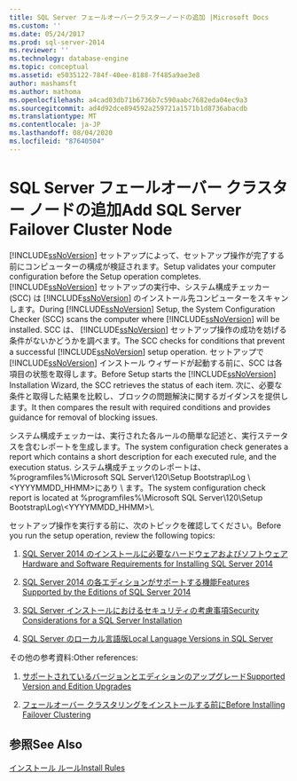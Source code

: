 ```yaml
---
title: SQL Server フェールオーバークラスターノードの追加 |Microsoft Docs
ms.custom: ''
ms.date: 05/24/2017
ms.prod: sql-server-2014
ms.reviewer: ''
ms.technology: database-engine
ms.topic: conceptual
ms.assetid: e5035122-784f-40ee-8188-7f485a9ae3e8
author: mashamsft
ms.author: mathoma
ms.openlocfilehash: a4cad03db71b6736b7c590aabc7682eda04ec9a3
ms.sourcegitcommit: ad4d92dce894592a259721a1571b1d8736abacdb
ms.translationtype: MT
ms.contentlocale: ja-JP
ms.lasthandoff: 08/04/2020
ms.locfileid: "87640504"
---
```

# <a name="add-sql-server-failover-cluster-node"></a><span data-ttu-id="74642-102">SQL Server フェールオーバー クラスター ノードの追加</span><span class="sxs-lookup"><span data-stu-id="74642-102">Add SQL Server Failover Cluster Node</span></span>
  [!INCLUDE[ssNoVersion](../../includes/ssnoversion-md.md)] <span data-ttu-id="74642-103">セットアップによって、セットアップ操作が完了する前にコンピューターの構成が検証されます。</span><span class="sxs-lookup"><span data-stu-id="74642-103">Setup validates your computer configuration before the Setup operation completes.</span></span> <span data-ttu-id="74642-104">[!INCLUDE[ssNoVersion](../../includes/ssnoversion-md.md)] セットアップの実行中、システム構成チェッカー (SCC) は [!INCLUDE[ssNoVersion](../../includes/ssnoversion-md.md)] のインストール先コンピューターをスキャンします。</span><span class="sxs-lookup"><span data-stu-id="74642-104">During [!INCLUDE[ssNoVersion](../../includes/ssnoversion-md.md)] Setup, the System Configuration Checker (SCC) scans the computer where [!INCLUDE[ssNoVersion](../../includes/ssnoversion-md.md)] will be installed.</span></span> <span data-ttu-id="74642-105">SCC は、 [!INCLUDE[ssNoVersion](../../includes/ssnoversion-md.md)] セットアップ操作の成功を妨げる条件がないかどうかを調べます。</span><span class="sxs-lookup"><span data-stu-id="74642-105">The SCC checks for conditions that prevent a successful [!INCLUDE[ssNoVersion](../../includes/ssnoversion-md.md)] setup operation.</span></span> <span data-ttu-id="74642-106">セットアップで [!INCLUDE[ssNoVersion](../../includes/ssnoversion-md.md)] インストール ウィザードが起動する前に、SCC は各項目の状態を取得します。</span><span class="sxs-lookup"><span data-stu-id="74642-106">Before Setup starts the [!INCLUDE[ssNoVersion](../../includes/ssnoversion-md.md)] Installation Wizard, the SCC retrieves the status of each item.</span></span> <span data-ttu-id="74642-107">次に、必要な条件と取得した結果を比較し、ブロックの問題解決に関するガイダンスを提供します。</span><span class="sxs-lookup"><span data-stu-id="74642-107">It then compares the result with required conditions and provides guidance for removal of blocking issues.</span></span>  
  
 <span data-ttu-id="74642-108">システム構成チェッカーは、実行された各ルールの簡単な記述と、実行ステータスを含むレポートを生成します。</span><span class="sxs-lookup"><span data-stu-id="74642-108">The system configuration check generates a report which contains a short description for each executed rule, and the execution status.</span></span> <span data-ttu-id="74642-109">システム構成チェックのレポートは、%programfiles%\Microsoft SQL Server\120\Setup Bootstrap\Log \\<YYYYMMDD_HHMM>にあり \\ ます。</span><span class="sxs-lookup"><span data-stu-id="74642-109">The system configuration check report is located at %programfiles%\Microsoft SQL Server\120\Setup Bootstrap\Log\\<YYYYMMDD_HHMM>\\.</span></span>  
  
 <span data-ttu-id="74642-110">セットアップ操作を実行する前に、次のトピックを確認してください。</span><span class="sxs-lookup"><span data-stu-id="74642-110">Before you run the setup operation, review the following topics:</span></span>  
  
1.  [<span data-ttu-id="74642-111">SQL Server 2014 のインストールに必要なハードウェアおよびソフトウェア</span><span class="sxs-lookup"><span data-stu-id="74642-111">Hardware and Software Requirements for Installing SQL Server 2014</span></span>](hardware-and-software-requirements-for-installing-sql-server.md)  
  
2.  [<span data-ttu-id="74642-112">SQL Server 2014 の各エディションがサポートする機能</span><span class="sxs-lookup"><span data-stu-id="74642-112">Features Supported by the Editions of SQL Server 2014</span></span>](../../../2014/getting-started/features-supported-by-the-editions-of-sql-server-2014.md)  
  
3.  [<span data-ttu-id="74642-113">SQL Server インストールにおけるセキュリティの考慮事項</span><span class="sxs-lookup"><span data-stu-id="74642-113">Security Considerations for a SQL Server Installation</span></span>](../../../2014/sql-server/install/security-considerations-for-a-sql-server-installation.md)  
  
4.  [<span data-ttu-id="74642-114">SQL Server のローカル言語版</span><span class="sxs-lookup"><span data-stu-id="74642-114">Local Language Versions in SQL Server</span></span>](../../../2014/sql-server/install/local-language-versions-in-sql-server.md)  
  
 <span data-ttu-id="74642-115">その他の参考資料:</span><span class="sxs-lookup"><span data-stu-id="74642-115">Other references:</span></span>  
  
1.  [<span data-ttu-id="74642-116">サポートされているバージョンとエディションのアップグレード</span><span class="sxs-lookup"><span data-stu-id="74642-116">Supported Version and Edition Upgrades</span></span>](../../database-engine/install-windows/supported-version-and-edition-upgrades.md)  
  
2.  [<span data-ttu-id="74642-117">フェールオーバー クラスタリングをインストールする前に</span><span class="sxs-lookup"><span data-stu-id="74642-117">Before Installing Failover Clustering</span></span>](../failover-clusters/install/before-installing-failover-clustering.md)  
  
## <a name="see-also"></a><span data-ttu-id="74642-118">参照</span><span class="sxs-lookup"><span data-stu-id="74642-118">See Also</span></span>  
 [<span data-ttu-id="74642-119">インストール ルール</span><span class="sxs-lookup"><span data-stu-id="74642-119">Install Rules</span></span>](../../../2014/sql-server/install/install-rules.md)  
  
  
